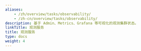 ```yaml
---
aliases:
    - /zh/overview/tasks/observability/
    - /zh-cn/overview/tasks/observability/
description: 基于 Admin、Metrics、Grafana 等可视化的观测集群状态。
linkTitle: 观测服务
title: 观测服务
type: docs
weight: 4
---
```

